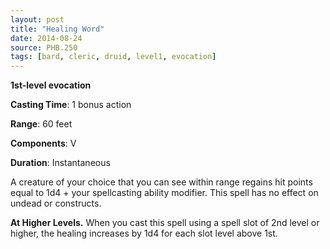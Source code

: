 ```yaml
---
layout: post
title: "Healing Word"
date: 2014-08-24
source: PHB.250
tags: [bard, cleric, druid, level1, evocation]
---
```


**1st-level evocation**

**Casting Time**: 1 bonus action

**Range**: 60 feet

**Components**: V

**Duration**: Instantaneous

A creature of your choice that you can see within range regains hit points equal to 1d4 + your spellcasting ability modifier. This spell has no effect on undead or constructs.

**At Higher Levels.** When you cast this spell using a spell slot of 2nd level or higher, the healing increases by 1d4 for each slot level above 1st.